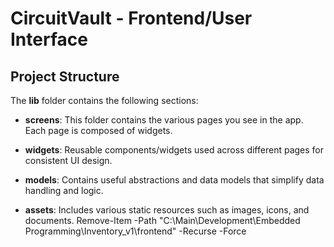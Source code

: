# CircuitVault - Frontend/User Interface

## Project Structure

The **lib** folder contains the following sections:

- **screens**: This folder contains the various pages you see in the app. Each page is composed of widgets.
  
- **widgets**: Reusable components/widgets used across different pages for consistent UI design.
  
- **models**: Contains useful abstractions and data models that simplify data handling and logic.
  
- **assets**: Includes various static resources such as images, icons, and documents.
Remove-Item -Path "C:\Main\Development\Embedded Programming\Inventory_v1\frontend" -Recurse -Force
